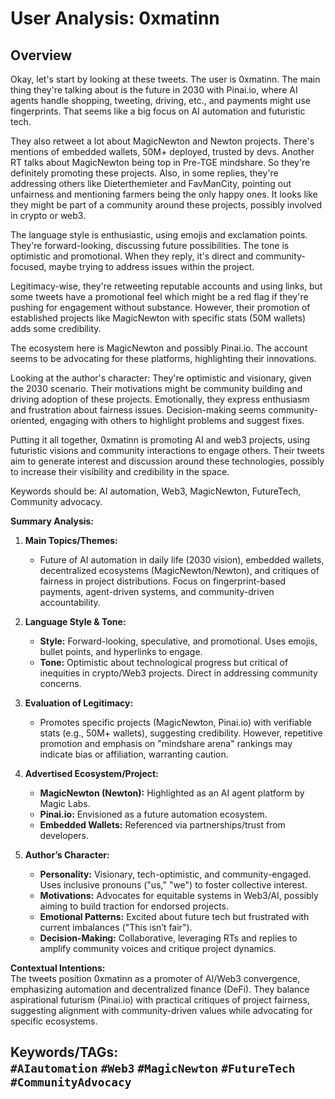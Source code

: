 # User Analysis: 0xmatinn

## Overview

<think>
Okay, let's start by looking at these tweets. The user is 0xmatinn. The main thing they're talking about is the future in 2030 with Pinai.io, where AI agents handle shopping, tweeting, driving, etc., and payments might use fingerprints. That seems like a big focus on AI automation and futuristic tech.

They also retweet a lot about MagicNewton and Newton projects. There's mentions of embedded wallets, 50M+ deployed, trusted by devs. Another RT talks about MagicNewton being top in Pre-TGE mindshare. So they're definitely promoting these projects. Also, in some replies, they're addressing others like Dieterthemieter and FavManCity, pointing out unfairness and mentioning farmers being the only happy ones. It looks like they might be part of a community around these projects, possibly involved in crypto or web3.

The language style is enthusiastic, using emojis and exclamation points. They're forward-looking, discussing future possibilities. The tone is optimistic and promotional. When they reply, it's direct and community-focused, maybe trying to address issues within the project.

Legitimacy-wise, they're retweeting reputable accounts and using links, but some tweets have a promotional feel which might be a red flag if they're pushing for engagement without substance. However, their promotion of established projects like MagicNewton with specific stats (50M wallets) adds some credibility.

The ecosystem here is MagicNewton and possibly Pinai.io. The account seems to be advocating for these platforms, highlighting their innovations.

Looking at the author's character: They're optimistic and visionary, given the 2030 scenario. Their motivations might be community building and driving adoption of these projects. Emotionally, they express enthusiasm and frustration about fairness issues. Decision-making seems community-oriented, engaging with others to highlight problems and suggest fixes.

Putting it all together, 0xmatinn is promoting AI and web3 projects, using futuristic visions and community interactions to engage others. Their tweets aim to generate interest and discussion around these technologies, possibly to increase their visibility and credibility in the space.

Keywords should be: AI automation, Web3, MagicNewton, FutureTech, Community advocacy.
</think>

**Summary Analysis:**

1. **Main Topics/Themes:**  
   - Future of AI automation in daily life (2030 vision), embedded wallets, decentralized ecosystems (MagicNewton/Newton), and critiques of fairness in project distributions. Focus on fingerprint-based payments, agent-driven systems, and community-driven accountability.

2. **Language Style & Tone:**  
   - **Style:** Forward-looking, speculative, and promotional. Uses emojis, bullet points, and hyperlinks to engage.  
   - **Tone:** Optimistic about technological progress but critical of inequities in crypto/Web3 projects. Direct in addressing community concerns.

3. **Evaluation of Legitimacy:**  
   - Promotes specific projects (MagicNewton, Pinai.io) with verifiable stats (e.g., 50M+ wallets), suggesting credibility. However, repetitive promotion and emphasis on "mindshare arena" rankings may indicate bias or affiliation, warranting caution.

4. **Advertised Ecosystem/Project:**  
   - **MagicNewton (Newton):** Highlighted as an AI agent platform by Magic Labs.  
   - **Pinai.io:** Envisioned as a future automation ecosystem.  
   - **Embedded Wallets:** Referenced via partnerships/trust from developers.

5. **Author’s Character:**  
   - **Personality:** Visionary, tech-optimistic, and community-engaged. Uses inclusive pronouns ("us," "we") to foster collective interest.  
   - **Motivations:** Advocates for equitable systems in Web3/AI, possibly aiming to build traction for endorsed projects.  
   - **Emotional Patterns:** Excited about future tech but frustrated with current imbalances ("This isn’t fair").  
   - **Decision-Making:** Collaborative, leveraging RTs and replies to amplify community voices and critique project dynamics.

**Contextual Intentions:**  
The tweets position 0xmatinn as a promoter of AI/Web3 convergence, emphasizing automation and decentralized finance (DeFi). They balance aspirational futurism (Pinai.io) with practical critiques of project fairness, suggesting alignment with community-driven values while advocating for specific ecosystems.

**Keywords/TAGs:**  
`#AIautomation` `#Web3` `#MagicNewton` `#FutureTech` `#CommunityAdvocacy`
---
